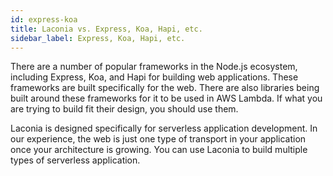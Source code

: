 ```yaml
---
id: express-koa
title: Laconia vs. Express, Koa, Hapi, etc.
sidebar_label: Express, Koa, Hapi, etc.
---
```


There are a number of popular frameworks in the Node.js ecosystem, including
Express, Koa, and Hapi for building web applications. These frameworks are built
specifically for the web. There are also libraries being built around these
frameworks for it to be used in AWS Lambda. If what you are trying to build fit
their design, you should use them.

Laconia is designed specifically for serverless application development. In our
experience, the web is just one type of transport in your application once your
architecture is growing. You can use Laconia to build multiple types of
serverless application.
